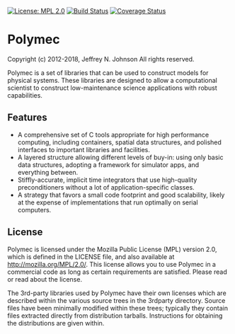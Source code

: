 [![License: MPL 2.0](https://img.shields.io/badge/License-MPL%202.0-brightgreen.svg)](https://opensource.org/licenses/MPL-2.0)
[![Build Status](https://travis-ci.org/polymec/polymec-dev.svg?branch=master)](https://travis-ci.org/polymec/polymec-dev)
[![Coverage Status](https://codecov.io/gh/polymec/polymec-dev/branch/master/graph/badge.svg)](https://codecov.io/gh/polymec/polymec-dev)

Polymec
=======

Copyright (c) 2012-2018, Jeffrey N. Johnson
All rights reserved.

Polymec is a set of libraries that can be used to construct models for 
physical systems. These libraries are designed to allow a computational 
scientist to construct low-maintenance science applications with robust 
capabilities. 

Features
--------

* A comprehensive set of C tools appropriate for high performance computing, 
  including containers, spatial data structures, and polished interfaces to 
  important libraries and facilities.
* A layered structure allowing different levels of buy-in: using only 
  basic data structures, adopting a framework for simulator apps, and 
  everything between.
* Stiffly-accurate, implicit time integrators that use high-quality 
  preconditioners without a lot of application-specific classes.
* A strategy that favors a small code footprint and good scalability, likely 
  at the expense of implementations that run optimally on serial computers.

License
-------

Polymec is licensed under the Mozilla Public License (MPL) version 2.0, which 
is defined in the LICENSE file, and also available at http://mozilla.org/MPL/2.0/.
This license allows you to use Polymec in a commercial code as long as 
certain requirements are satisfied. Please read or read about the license.

The 3rd-party libraries used by Polymec have their own licenses which are 
described within the various source trees in the 3rdparty directory. Source 
files have been minimally modified within these trees; typically they contain 
files extracted directly from distribution tarballs. Instructions for 
obtaining the distributions are given within.

